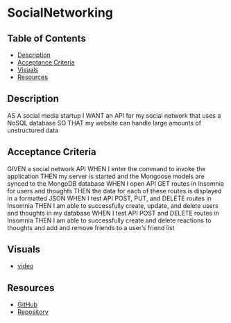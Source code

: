 # SocialNetworking

## Table of Contents
- [Description](#description)
- [Acceptance Criteria](#Acceptance)
- [Visuals](Visuals)
- [Resources](Resources)

## Description

AS A social media startup
I WANT an API for my social network that uses a NoSQL database
SO THAT my website can handle large amounts of unstructured data

## Acceptance Criteria

GIVEN a social network API
WHEN I enter the command to invoke the application
THEN my server is started and the Mongoose models are synced to the MongoDB database
WHEN I open API GET routes in Insomnia for users and thoughts
THEN the data for each of these routes is displayed in a formatted JSON
WHEN I test API POST, PUT, and DELETE routes in Insomnia
THEN I am able to successfully create, update, and delete users and thoughts in my database
WHEN I test API POST and DELETE routes in Insomnia
THEN I am able to successfully create and delete reactions to thoughts and add and remove friends to a user’s friend list

## Visuals
- [video]( https://www.awesomescreenshot.com/video/10055701?key=15719bf514264f6e7f03505d114730e1)

## Resources
- [GitHub](https://sdivachuk.github.io/SocialNetworking/)
- [Repository](https://github.com/sdivachuk/SocialNetworking)
